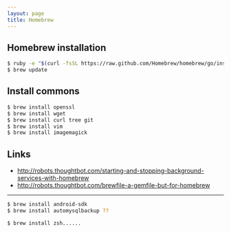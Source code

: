 ```yaml
---
layout: page
title: Homebrew
---
```


## Homebrew installation

```bash
$ ruby -e "$(curl -fsSL https://raw.github.com/Homebrew/homebrew/go/install)"
$ brew update
```

## Install commons

```bash
$ brew install openssl
$ brew install wget
$ brew install curl tree git
$ brew install vim
$ brew install imagemagick
```

## Links

- http://robots.thoughtbot.com/starting-and-stopping-background-services-with-homebrew
- http://robots.thoughtbot.com/brewfile-a-gemfile-but-for-homebrew

---

```bash
$ brew install android-sdk
$ brew install automysqlbackup ??

$ brew install zsh......
```
